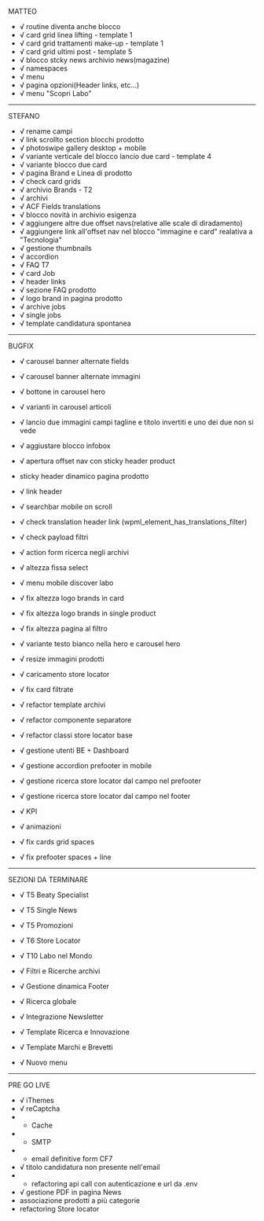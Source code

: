 MATTEO

- √ routine diventa anche blocco
- √ card grid linea lifting - template 1
- √ card grid trattamenti make-up - template 1
- √ card grid ultimi post - template 5
- √ blocco stcky news archivio news(magazine)
- √ namespaces
- √ menu
- √ pagina opzioni(Header links, etc...)
- √ menu "Scopri Labo"



----------



STEFANO

- √ rename campi
- √ link scrollto section blocchi prodotto
- √ photoswipe gallery desktop + mobile
- √ variante verticale del blocco lancio due card - template 4
- √ variante blocco due card
- √ pagina Brand e Linea di prodotto
- √ check card grids
- √ archivio Brands - T2
- √ archivi
- √ ACF Fields translations
- √ blocco novità in archivio esigenza
- √ aggiungere altre due offset navs(relative alle scale di diradamento)
- √ aggiungere link all'offset nav nel blocco "immagine e card" realativa a "Tecnologia"
- √ gestione thumbnails
- √ accordion
- √ FAQ T7
- √ card Job
- √ header links
- √ sezione FAQ prodotto
- √ logo brand in pagina prodotto
- √ archive jobs
- √ single jobs
- √ template candidatura spontanea



----------



BUGFIX

- √ carousel banner alternate fields
- √ carousel banner alternate immagini
- √ bottone in carousel hero
- √ varianti in carousel articoli
- √ lancio due immagini campi tagline e titolo invertiti e uno dei due non si vede
- √ aggiustare blocco infobox
- √ apertura offset nav con sticky header product

- sticky header dinamico pagina prodotto

- √ link header
- √ searchbar mobile on scroll
- √ check translation header link (wpml_element_has_translations_filter)
- √ check payload filtri
- √ action form ricerca negli archivi
- √ altezza fissa select
- √ menu mobile discover labo
- √ fix altezza logo brands in card
- √ fix altezza logo brands in single product
- √ fix altezza pagina al filtro
- √ variante testo bianco nella hero e carousel hero
- √ resize immagini prodotti

- √ caricamento store locator
- √ fix card filtrate

- √ refactor template archivi
- √ refactor componente separatore
- √ refactor classi store locator base

- √ gestione utenti BE + Dashboard
- √ gestione accordion prefooter in mobile
- √ gestione ricerca store locator dal campo nel prefooter
- √ gestione ricerca store locator dal campo nel footer
- √ KPI

- √ animazioni
- √ fix cards grid spaces
- √ fix prefooter spaces + line



----------



SEZIONI DA TERMINARE

- √ T5 Beaty Specialist
- √ T5 Single News
- √ T5 Promozioni
- √ T6 Store Locator
- √ T10 Labo nel Mondo

- √ Filtri e Ricerche archivi
- √ Gestione dinamica Footer
- √ Ricerca globale
- √ Integrazione Newsletter
- √ Template Ricerca e Innovazione
- √ Template Marchi e Brevetti
- √ Nuovo menu



----------



PRE GO LIVE
- √ iThemes
- √ reCaptcha
- * Cache
- * SMTP
- * email definitive form CF7
- √ titolo candidatura non presente nell'email
- * refactoring api call con autenticazione e url da .env
- √ gestione PDF in pagina News
- associazione prodotti a più categorie
- refactoring Store locator
